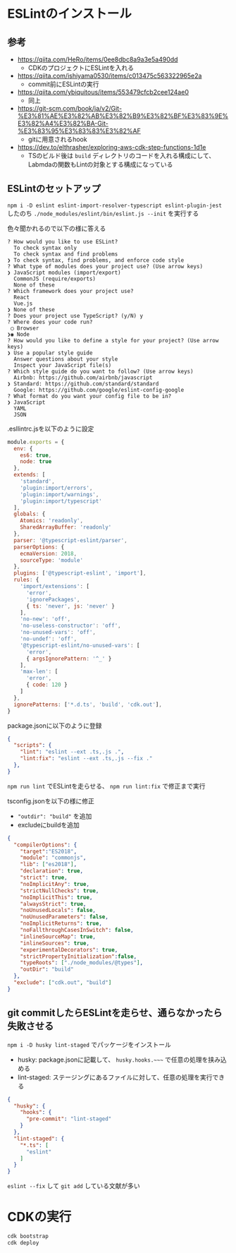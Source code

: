 # ESLintのインストール

## 参考

* https://qiita.com/HeRo/items/0ee8dbc8a9a3e5a490dd
    * CDKのプロジェクトにESLintを入れる
* https://qiita.com/ishiyama0530/items/c013475c563322965e2a
    * commit前にESLintの実行
* https://qiita.com/ybiquitous/items/553479cfcb2cee124ae0
    * 同上
* https://git-scm.com/book/ja/v2/Git-%E3%81%AE%E3%82%AB%E3%82%B9%E3%82%BF%E3%83%9E%E3%82%A4%E3%82%BA-Git-%E3%83%95%E3%83%83%E3%82%AF
    * gitに用意されるhook
* https://dev.to/elthrasher/exploring-aws-cdk-step-functions-1d1e
    * TSのビルド後は `build` ディレクトリのコードを入れる構成にして、Labmdaの関数もLintの対象とする構成になっている

## ESLintのセットアップ

`npm i -D eslint eslint-import-resolver-typescript eslint-plugin-jest` したのち `./node_modules/eslint/bin/eslint.js --init` を実行する

色々聞かれるので以下の様に答える

```
? How would you like to use ESLint? 
  To check syntax only 
  To check syntax and find problems 
❯ To check syntax, find problems, and enforce code style
? What type of modules does your project use? (Use arrow keys)
❯ JavaScript modules (import/export) 
  CommonJS (require/exports) 
  None of these 
? Which framework does your project use? 
  React 
  Vue.js 
❯ None of these
? Does your project use TypeScript? (y/N) y
? Where does your code run? 
 ◯ Browser
❯◉ Node
? How would you like to define a style for your project? (Use arrow keys)
❯ Use a popular style guide 
  Answer questions about your style 
  Inspect your JavaScript file(s) 
? Which style guide do you want to follow? (Use arrow keys)
  Airbnb: https://github.com/airbnb/javascript 
❯ Standard: https://github.com/standard/standard 
  Google: https://github.com/google/eslint-config-google 
? What format do you want your config file to be in? 
❯ JavaScript 
  YAML 
  JSON 
```

.esllintrc.jsを以下のように設定

```js
module.exports = {
  env: {
    es6: true,
    node: true
  },
  extends: [
    'standard',
    'plugin:import/errors',
    'plugin:import/warnings',
    'plugin:import/typescript'
  ],
  globals: {
    Atomics: 'readonly',
    SharedArrayBuffer: 'readonly'
  },
  parser: '@typescript-eslint/parser',
  parserOptions: {
    ecmaVersion: 2018,
    sourceType: 'module'
  },
  plugins: ['@typescript-eslint', 'import'],
  rules: {
    'import/extensions': [
      'error',
      'ignorePackages',
      { ts: 'never', js: 'never' }
    ],
    'no-new': 'off',
    'no-useless-constructor': 'off',
    'no-unused-vars': 'off',
    'no-undef': 'off',
    '@typescript-eslint/no-unused-vars': [
      'error',
      { argsIgnorePattern: '^_' }
    ],
    'max-len': [
      'error',
      { code: 120 }
    ]
  },
  ignorePatterns: ['*.d.ts', 'build', 'cdk.out'],
}
```

package.jsonに以下のように登録

```json
{
  "scripts": {
    "lint": "eslint --ext .ts,.js .",
    "lint:fix": "eslint --ext .ts,.js --fix ."
  },
}
```

`npm run lint` でESLintを走らせる、 `npm run lint:fix` で修正まで実行


tsconfig.jsonを以下の様に修正

* `"outdir": "build"` を追加
* excludeにbuildを追加

```json
{
  "compilerOptions": {
    "target":"ES2018",
    "module": "commonjs",
    "lib": ["es2018"],
    "declaration": true,
    "strict": true,
    "noImplicitAny": true,
    "strictNullChecks": true,
    "noImplicitThis": true,
    "alwaysStrict": true,
    "noUnusedLocals": false,
    "noUnusedParameters": false,
    "noImplicitReturns": true,
    "noFallthroughCasesInSwitch": false,
    "inlineSourceMap": true,
    "inlineSources": true,
    "experimentalDecorators": true,
    "strictPropertyInitialization":false,
    "typeRoots": ["./node_modules/@types"],
    "outDir": "build"
  },
  "exclude": ["cdk.out", "build"]
}
```

## git commitしたらESLintを走らせ、通らなかったら失敗させる

`npm i -D husky lint-staged` でパッケージをインストール

* husky: package.jsonに記載して、 `husky.hooks.~~~` で任意の処理を挟み込める
* lint-staged: ステージングにあるファイルに対して、任意の処理を実行できる

```json
{
  "husky": {
    "hooks": {
      "pre-commit": "lint-staged"
    }
  },
  "lint-staged": {
    "*.ts": [
      "eslint"
    ]
  }
}
```

`eslint --fix` して `git add` している文献が多い

# CDKの実行

```bash
cdk bootstrap
cdk deploy
```